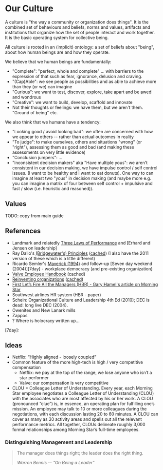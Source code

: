 # Our Culture

A culture is "the way a community or organization does things". It is the combined set of behaviours and beliefs, norms and values, artifacts and institutions that organize how the set of people interact and work together. It is the basic operating system for collective being.

All culture is rooted in an (implicit) ontology: a set of beliefs about "being", about how human beings are and how they operate.

We believe that we human beings are fundamentally:

* "Complete": "perfect, whole and complete" ... with barriers to the expression of that such as fear, ignorance, delusion and craving.
* "(Cap)Able": we see people as possibilities and as able to achieve more than they (or we) can imagine
* "Curious": we want to test, discover, explore, take apart and be awed and wondrous
* "Creative": we want to build, develop, scaffold and innovate
* Not their thoughts or feelings: we have them, but we aren't them. "Ground of being" etc.

We also think that we humans have a tendency:

* "Looking good / avoid looking bad": we often are concerned with how we appear to others -- rather than actual outcomes in reality
* "To judge": to make ourselves, others and situations "wrong" (or "right"), assessing them as good and bad (and making these assessments on very little evidence)
* "Conclusion jumpers": ...
* "Inconsistent decision makers" aka "Have multiple yous": we aren't consistent in our decision making, we have impulse control / self control issues. (I want to be healthy and i want to eat donuts). One way to can imagine at least two "yous" in decision making (and maybe more e.g. you can imagine a matrix of four between self control + impulsive and fast / slow (i.e. heuristic and reasoned)). 

## Values

TODO: copy from main guide

## References

* Landmark and relatedly [Three Laws of Performance][threelaws] and [Erhard and Jensen on leadership]
* Ray Dalio's [(Bridgewater's) Principles][principles] ([cached][principles-c]) (I also have the 2011 version of these which is a little different)
* Ricardo Semler's [Maverick (1994)][maverick] and follow-up [Seven day weekend (2004)][7day] - workplace democracy (and pre-existing organization)
* [Valve Employee Handbook][valve] (cached)
* [Reinventing organizations][reinventing] ([cached][reinventing-c])
* [First Let’s Fire All the Managers (HBR) - Gary Hamel's article on Morning Star][hamel]
* Southwest airlines HR system (HBR - paper)
* Schein: Organizational Culture and Leadership 4th Ed (2010); DEC is dead: long live DEC (2004).
* Owenites and New Lanark mills
* Zappos
* ? Where is holocracy written up...

[maverick]: https://drive.google.com/open?id=1se6xqtTh66CJtRq2Myz1-h_TyFKegrrm
[valve]: https://steamcdn-a.akamaihd.net/apps/valve/Valve_NewEmployeeHandbook.pdf
[reinventing]: http://www.reinventingorganizations.com/
[reinventing-c]: https://drive.google.com/open?id=1VPWAh3xyR3ZDqLV9SAjY9lzNVLxiF84H
[principles]: https://www.principles.com/
[principles-c]: https://drive.google.com/open?id=1t4IUrDnQW36gZq_C4Lob9u3ACo_5iNzR
[hamel]: https://drive.google.com/open?id=1jrZ6XjdFvZsvM9TDE8v9Zd5G6fAuLjHJ
[threelaws]: https://threelawsofperformance.com/
[7day]: 

## Ideas

* Netflix: “Highly aligned - loosely coupled”
* Common feature of the more high-tech is high / very competitive compensation
  * Netflix: we pay at the top of the range, we lose anyone who isn’t a star performer
  * Valve: our compensation is very competitive
* CLOU = Colleague Letter of Understanding. Every year, each Morning Star employee negotiates a Colleague Letter of Understanding (CLOU) with the associates who are most affected by his or her work. A CLOU (pronounced “clue”) is, in essence, an operating plan for fulfilling one’s mission. An employee may talk to 10 or more colleagues during the negotiations, with each discussion lasting 20 to 60 minutes. A CLOU can cover as many as 30 activity areas and spells out all the relevant performance metrics. All together, CLOUs delineate roughly 3,000 formal relationships among Morning Star’s full-time employees.

### Distinguishing Management and Leadership

> The manager does things right;
> the leader does the right thing.
>
> *Warren Bennis -- "On Being a Leader"*

